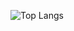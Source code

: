 ![Top Langs](https://github-readme-stats.vercel.app/api/top-langs/?username=nacleric&layout=compact&hide=html,css,mako,shell)
